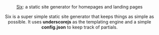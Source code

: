 <header class="card" style="padding: 0;">
    <div class="ui header"><u>Six</u>: a static site generator for homepages and landing pages</div>
    <p>Six is a super simple static site generator that keeps things as simple as possible. It uses <strong>underscorejs</strong> as the templating engine and a simple <strong>config.json</strong> to keep track of partials.</p>
</header>
